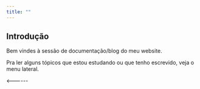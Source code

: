 ```yaml
---
title: ""
---
```

## Introdução

Bem vindes à sessão de documentação/blog do meu website.

Pra ler alguns tópicos que estou estudando ou que tenho escrevido, veja o menu lateral.

<------
